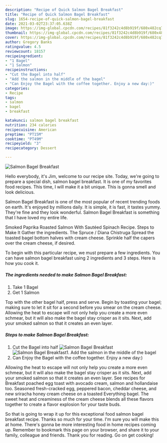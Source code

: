 ```yaml
---
description: "Recipe of Quick Salmon Bagel Breakfast"
title: "Recipe of Quick Salmon Bagel Breakfast"
slug: 1654-recipe-of-quick-salmon-bagel-breakfast
date: 2021-03-02T23:37:05.638Z
image: https://img-global.cpcdn.com/recipes/81f3242c4d8b919f/680x482cq70/salmon-bagel-breakfast-recipe-main-photo.jpg
thumbnail: https://img-global.cpcdn.com/recipes/81f3242c4d8b919f/680x482cq70/salmon-bagel-breakfast-recipe-main-photo.jpg
cover: https://img-global.cpcdn.com/recipes/81f3242c4d8b919f/680x482cq70/salmon-bagel-breakfast-recipe-main-photo.jpg
author: Gregory Banks
ratingvalue: 4.5
reviewcount: 18157
recipeingredient:
- "1 Bagel"
- "1 Salmon"
recipeinstructions:
- "Cut the Bagel into half"
- "Add the salmon in the middle of the bagel"
- "Can Enjoy the Bagel with the coffee together. Enjoy a new day:)"
categories:
- Recipe
tags:
- salmon
- bagel
- breakfast

katakunci: salmon bagel breakfast 
nutrition: 234 calories
recipecuisine: American
preptime: "PT15M"
cooktime: "PT49M"
recipeyield: "3"
recipecategory: Dessert

---
```



![Salmon Bagel Breakfast](https://img-global.cpcdn.com/recipes/81f3242c4d8b919f/680x482cq70/salmon-bagel-breakfast-recipe-main-photo.jpg)

Hello everybody, it's Jim, welcome to our recipe site. Today, we're going to prepare a special dish, salmon bagel breakfast. It is one of my favorites food recipes. This time, I will make it a bit unique. This is gonna smell and look delicious.

Salmon Bagel Breakfast is one of the most popular of recent trending foods on earth. It's enjoyed by millions daily. It is simple, it is fast, it tastes yummy. They're fine and they look wonderful. Salmon Bagel Breakfast is something that I have loved my entire life.

Smoked Paprika Roasted Salmon With Sautéed Spinach Recipe. Steps to Make It Gather the ingredients. The Spruce / Diana Chistruga Spread the toasted bagel bottom halves with cream cheese. Sprinkle half the capers over the cream cheese, if desired.


To begin with this particular recipe, we must prepare a few ingredients. You can have salmon bagel breakfast using 2 ingredients and 3 steps. Here is how you cook it.

<!--inarticleads1-->

##### The ingredients needed to make Salmon Bagel Breakfast:

1. Take 1 Bagel
1. Get 1 Salmon


Top with the other bagel half, press and serve. Begin by toasting your bagel; making sure to let it sit for a second before you smear on the cream cheese. Allowing the heat to escape will not only help you create a more even schmear, but it will also make the bagel stay crisper as it sits. Next, add your smoked salmon so that it creates an even layer. 

<!--inarticleads2-->

##### Steps to make Salmon Bagel Breakfast:

1. Cut the Bagel into half
<img src="https://img-global.cpcdn.com/steps/e118b615844b7a80/160x128cq70/salmon-bagel-breakfast-recipe-step-1-photo.jpg" alt="Salmon Bagel Breakfast"><img src="https://img-global.cpcdn.com/steps/973abcd3a483aa95/160x128cq70/salmon-bagel-breakfast-recipe-step-1-photo.jpg" alt="Salmon Bagel Breakfast">1. Add the salmon in the middle of the bagel
1. Can Enjoy the Bagel with the coffee together. Enjoy a new day:)


Allowing the heat to escape will not only help you create a more even schmear, but it will also make the bagel stay crisper as it sits. Next, add your smoked salmon so that it creates an even layer. See recipes for Breakfast poached egg toast with avocado cream, salmon and hollandaise too. Seasoned fresh-cracked egg, peppered bacon, cheddar cheese, and new sriracha honey cream cheese on a toasted Everything bagel. The sweet heat and creaminess of the cream cheese blends all these flavors together to create a flavor explosion for your taste buds. 

So that is going to wrap it up for this exceptional food salmon bagel breakfast recipe. Thanks so much for your time. I'm sure you will make this at home. There's gonna be more interesting food in home recipes coming up. Remember to bookmark this page on your browser, and share it to your family, colleague and friends. Thank you for reading. Go on get cooking!
